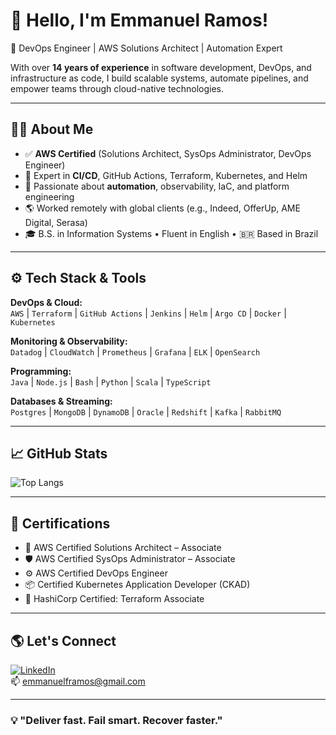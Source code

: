 # 👋 Hello, I'm Emmanuel Ramos!

🚀 DevOps Engineer | AWS Solutions Architect | Automation Expert

With over **14 years of experience** in software development, DevOps, and infrastructure as code, I build scalable systems, automate pipelines, and empower teams through cloud-native technologies.

---

## 🧑‍💻 About Me

- ✅ **AWS Certified** (Solutions Architect, SysOps Administrator, DevOps Engineer)
- 🔁 Expert in **CI/CD**, GitHub Actions, Terraform, Kubernetes, and Helm
- 🧠 Passionate about **automation**, observability, IaC, and platform engineering
- 🌎 Worked remotely with global clients (e.g., Indeed, OfferUp, AME Digital, Serasa)
- 🎓 B.S. in Information Systems • Fluent in English • 🇧🇷 Based in Brazil

---

## ⚙️ Tech Stack & Tools

**DevOps & Cloud:**  
`AWS` | `Terraform` | `GitHub Actions` | `Jenkins` | `Helm` | `Argo CD` | `Docker` | `Kubernetes`

**Monitoring & Observability:**  
`Datadog` | `CloudWatch` | `Prometheus` | `Grafana` | `ELK` | `OpenSearch`

**Programming:**  
`Java` | `Node.js` | `Bash` | `Python` | `Scala` | `TypeScript`

**Databases & Streaming:**  
`Postgres` | `MongoDB` | `DynamoDB` | `Oracle` | `Redshift` | `Kafka` | `RabbitMQ`

---

## 📈 GitHub Stats
![Top Langs](https://github-readme-stats.vercel.app/api/top-langs/?username=emmanuelramosdevops&layout=compact&theme=radical)

---

## 📜 Certifications

- 🧠 AWS Certified Solutions Architect – Associate  
- 🛡 AWS Certified SysOps Administrator – Associate  
- ⚙️ AWS Certified DevOps Engineer  
- 📦 Certified Kubernetes Application Developer (CKAD)  
- 🧱 HashiCorp Certified: Terraform Associate  

---

## 🌎 Let's Connect

[![LinkedIn](https://img.shields.io/badge/-LinkedIn-0077B5?style=flat&logo=linkedin&logoColor=white)](https://www.linkedin.com/in/emmanuelframos/)  
📫 emmanuelframos@gmail.com

---

### 💡 "Deliver fast. Fail smart. Recover faster."
